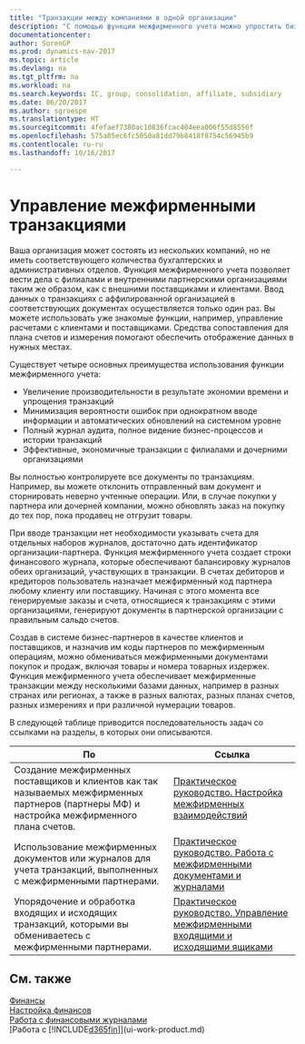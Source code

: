 ```yaml
---
title: "Транзакции между компаниями в одной организации"
description: "С помощью функции межфирменного учета можно упростить бизнес-процессы и транзакции между компаниями в пределах одной организации."
documentationcenter: 
author: SorenGP
ms.prod: dynamics-nav-2017
ms.topic: article
ms.devlang: na
ms.tgt_pltfrm: na
ms.workload: na
ms.search.keywords: IC, group, consolidation, affiliate, subsidiary
ms.date: 06/20/2017
ms.author: sgroespe
ms.translationtype: HT
ms.sourcegitcommit: 4fefaef7380ac10836fcac404eea006f55d8556f
ms.openlocfilehash: 575a85ec6fc5050a81dd79b8418f8754c56945b9
ms.contentlocale: ru-ru
ms.lasthandoff: 10/16/2017

---
```

# <a name="managing-intercompany-transactions"></a>Управление межфирменными транзакциями
Ваша организация может состоять из нескольких компаний, но не иметь соответствующего количества бухгалтерских и административных отделов. Функция межфирменного учета позволяет вести дела с филиалами и внутренними партнерскими организациями таким же образом, как с внешними поставщиками и клиентами. Ввод данных о транзакциях с аффилированной организацией в соответствующих документах осуществляется только один раз. Вы можете использовать уже знакомые функции, например, управление расчетами с клиентами и поставщиками. Средства сопоставления для плана счетов и измерения помогают обеспечить отображение данных в нужных местах.  

Существует четыре основных преимущества использования функции межфирменного учета:  

- Увеличение производительности в результате экономии времени и упрощения транзакций  
- Минимизация вероятности ошибок при однократном вводе информации и автоматических обновлений на системном уровне  
- Полный журнал аудита, полное видение бизнес-процессов и истории транзакций  
- Эффективные, экономичные транзакции с филиалами и дочерними организациями  

Вы полностью контролируете все документы по транзакциям. Например, вы можете отклонить отправленный вам документ и сторнировать неверно учтенные операции. Или, в случае покупки у партнера или дочерней компании, можно обновлять заказ на покупку до тех пор, пока продавец не отгрузит товары.  

При вводе транзакции нет необходимости указывать счета для отдельных наборов журналов, достаточно дать идентификатор организации-партнера. Функция межфирменного учета создает строки финансового журнала, которые обеспечивают балансировку журналов обеих организаций, участвующих в транзакции. В счетах дебиторов и кредиторов пользователь назначает межфирменный код партнера любому клиенту или поставщику. Начиная с этого момента все генерируемые заказы и счета, относящиеся к транзакциям с этими организациями, генерируют документы в партнерской организации с правильным сальдо счетов.  

 Создав в системе бизнес-партнеров в качестве клиентов и поставщиков, и назначив им коды партнеров по межфирменным операциям, можно обмениваться межфирменными документами покупок и продаж, включая товары и номера товарных издержек. Функция межфирменного учета обеспечивает межфирменные транзакции между несколькими базами данных, например в разных странах или регионах, а также в разных валютах, разных планах счетов, разных измерениях и при различной нумерации товаров.  

В следующей таблице приводится последовательность задач со ссылками на разделы, в которых они описываются.

 |По |Ссылка|
 |---|---|
 |Создание межфирменных поставщиков и клиентов как так называемых межфирменных партнеров (партнеры МФ) и настройка межфирменного плана счетов.|[Практическое руководство. Настройка межфирменных взаимодействий](intercompany-how-setup.md)|
 |Использование межфирменных документов или журналов для учета транзакций, выполненных с межфирменными партнерами.|[Практическое руководство. Работа с межфирменными документами и журналами](intercompany-how-work-documents-journals.md)|
 |Упорядочение и обработка входящих и исходящих транзакций, которыми вы обмениваетесь с межфирменными партнерами.|[Практическое руководство. Управление межфирменными входящими и исходящими ящиками](intercompany-how-manage-intercompany-inbox.md)|

## <a name="see-also"></a>См. также
[Финансы](finance.md)  
[Настройка финансов](finance-setup-finance.md)  
[Работа с финансовыми журналами](ui-work-general-journals.md)  
[Работа с [!INCLUDE[d365fin](includes/d365fin_md.md)]](ui-work-product.md)

